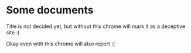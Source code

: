 # Some documents

Title is not decided yet, but without this chrome will mark it as a deceptive site :(

Okay even with this chrome will also report :(
